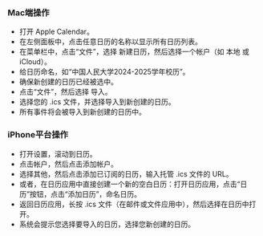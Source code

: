 ### Mac端操作
- 打开 Apple Calendar。
- 在左侧面板中，点击任意日历的名称以显示所有日历列表。
- 在菜单栏中，点击“文件”，选择 新建日历，然后选择一个帐户（如 本地 或 iCloud）。
- 给日历命名，如“中国人民大学2024-2025学年校历”。
- 确保新创建的日历已经被选中。
- 点击“文件”，然后选择 导入。
- 选择您的 .ics 文件，并选择导入到新创建的日历。
- 所有事件将会被导入到新创建的日历中。

### iPhone平台操作
- 打开设置，滚动到日历。
- 点击帐户，然后点击添加帐户。
- 选择其他，然后点击添加已订阅的日历，输入托管 .ics 文件的 URL。
- 或者，在日历应用中直接创建一个新的空白日历：打开日历应用，点击“日历”按钮，点击“添加日历”，命名日历。
- 返回日历应用，长按 .ics 文件（在邮件或文件应用中），然后选择在日历中打开。
- 系统会提示您选择要导入的日历，选择您新创建的日历。
